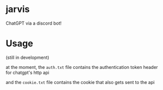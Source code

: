 # jarvis
ChatGPT via a discord bot!

# Usage
(still in development)

at the moment, the `auth.txt` file contains the authentication token header for chatgpt's http api

and the `cookie.txt` file contains the cookie that also gets sent to the api
